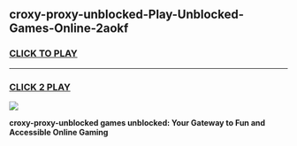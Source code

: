 
## croxy-proxy-unblocked-Play-Unblocked-Games-Online-2aokf
<h3>
<a href="https://premium76.site?title=croxy-proxy-unblocked&ref=25A">CLICK TO PLAY</a></h3>
<hr>

<h3>
<a href="https://premium76.site?title=croxy-proxy-unblocked&ref=25A">CLICK 2 PLAY</a>
  
</h3>

<a href="https://premium76.site?title=croxy-proxy-unblocked&ref=25A"><img src="https://clearcache.store/games.png"></a>


**croxy-proxy-unblocked games unblocked: Your Gateway to Fun and Accessible Online Gaming**
